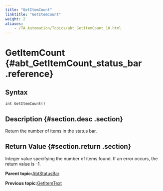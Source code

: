 ```yaml
--- 
title: "GetItemCount"
linktitle: "GetItemCount"
weight: 2
aliases: 
    - /TA_Automation/Topics/abt_GetItemCount_10.html
---
```

# GetItemCount {#abt_GetItemCount_status_bar .reference}

## Syntax

`int GetItemCount()`

## Description {#section.desc .section}

Return the number of items in the status bar.

## Return Value {#section.return .section}

Integer value specifying the number of items found. If an error occurs, the return value is -1.

**Parent topic:**[AbtStatusBar](../../TA_Automation/Topics/abt_AbtStatusBar.html)

**Previous topic:**[GetItemText](../../TA_Automation/Topics/abt_GetItemText_10.html)

